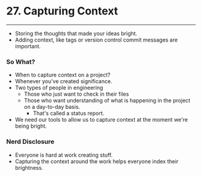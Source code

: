 # 27. Capturing Context
----
- Storing the thoughts that made your ideas bright.
- Adding context, like tags or version control commit messages are important.

### So What?
- When to capture context on a project?
- Whenever you've created significance.
- Two types of people in engineering
  - Those who just want to check in their files
  - Those who want understanding of what is happening in the project on a day-to-day basis.
    - That's called a status report.
- We need our tools to allow us to capture context at the moment we're being bright.

### Nerd Disclosure
- Everyone is hard at work creating stuff.
- Capturing the context around the work helps everyone index their brightness.